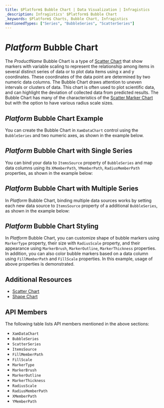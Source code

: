 ```yaml
---
title: $Platform$ Bubble Chart | Data Visualization | Infragistics
_description: Infragistics' $Platform$ Bubble Chart
_keywords: $Platform$ Charts, Bubble Chart, Infragistics
mentionedTypes: ["Series", "BubbleSeries", "ScatterSeries"]
---
```

# $Platform$ Bubble Chart

The $ProductName$ Bubble Chart is a type of [Scatter Chart](scatter-chart.md) that show markers with variable scaling to represent the relationship among items in several distinct series of data or to plot data items using x and y coordinates. These coordinates of the data point are determined by two numeric data columns. The Bubble Chart draws attention to uneven intervals or clusters of data. This chart is often used to plot scientific data, and can highlight the deviation of collected data from predicted results. The Bubble Chart has many of the characteristics of the [Scatter Marker Chart](scatter-chart.md#$Platform$-scatter-marker-chart) but with the option to have various radius scale sizes.

## $Platform$ Bubble Chart Example

You can create the Bubble Chart in `XamDataChart` control using the `BubbleSeries` and two numeric axes, as shown in the example below.

<code-view style="height: 600px"
           data-demos-base-url="{environment:dvDemosBaseUrl}"
           iframe-src="{environment:dvDemosBaseUrl}/charts/data-chart-scatter-bubble-chart-multiple-sources"
           github-src="charts/data-chart/scatter-bubble-chart-multiple-sources"
           alt="$Platform$ Bubble Chart Example" >
</code-view>

<div class="divider--half"></div>

## $Platform$ Bubble Chart with Single Series

You can bind your data to `ItemsSource` property of `BubbleSeries` and map data columns using its `XMemberPath`, `YMemberPath`, `RadiusMemberPath` properties, as shown in the example below:

<code-view style="height: 600px"
           data-demos-base-url="{environment:dvDemosBaseUrl}"
           iframe-src="{environment:dvDemosBaseUrl}/charts/data-chart-scatter-bubble-chart-single-source"
           github-src="charts/data-chart/scatter-bubble-chart-single-source"
           alt="$Platform$ Bubble Chart with Single Series" >
</code-view>

<div class="divider--half"></div>

## $Platform$ Bubble Chart with Multiple Series

In $Platform$ Bubble Chart, binding multiple data sources works by setting each new data source to `ItemsSource` property of a additional `BubbleSeries`, as shown in the example below:

<code-view style="height: 600px"
           data-demos-base-url="{environment:dvDemosBaseUrl}"
           iframe-src="{environment:dvDemosBaseUrl}/charts/data-chart-scatter-bubble-chart-multiple-sources"
           github-src="charts/data-chart/scatter-bubble-chart-multiple-sources"
           alt="$Platform$ Bubble Chart with Multiple Series" >
</code-view>

<div class="divider--half"></div>

## $Platform$ Bubble Chart Styling

In $Platform$ Bubble Chart, you can customize shape of bubble markers using `MarkerType` property, their size with `RadiusScale` property, and their appearance using `MarkerBrush`, `MarkerOutline`, `MarkerThickness` properties. In addition, you can also color bubble markers based on a data column using `FillMemberPath` and `FillScale` properties. In this example, usage of above properties is demonstrated.

<code-view style="height: 600px"
           data-demos-base-url="{environment:dvDemosBaseUrl}"
           iframe-src="{environment:dvDemosBaseUrl}/charts/data-chart-scatter-bubble-chart-styling"
           github-src="charts/data-chart/scatter-bubble-chart-styling"
           alt="$Platform$ Bubble Chart Styling" >
</code-view>

<div class="divider--half"></div>

## Additional Resources

- [Scatter Chart](scatter-chart.md)
- [Shape Chart](shape-chart.md)


## API Members

The following table lists API members mentioned in the above sections:

- `XamDataChart`
- `BubbleSeries`
- `ScatterSeries`
- `ItemsSource`
- `FillMemberPath`
- `FillScale`
- `MarkerType`
- `MarkerBrush`
- `MarkerOutline`
- `MarkerThickness`
- `RadiusScale`
- `RadiusMemberPath`
- `XMemberPath`
- `YMemberPath`
